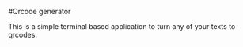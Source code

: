 #Qrcode generator

This is a simple terminal based application to turn any of your texts to qrcodes.
